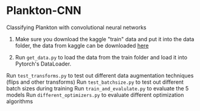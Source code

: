 # Plankton-CNN
Classifying Plankton with convolutional neural networks



1. Make sure you download the kaggle "train" data and put it into the data folder, the data from kaggle can be downloaded [here](https://www.kaggle.com/c/datasciencebowl)

2. Run `get_data.py` to load the data from the train folder and load it into Pytorch's DataLoader.

Run `test_transforms.py` to test out different data augmentation techniques (flips and other transforms)
Run `test_batchsize.py` to test out different batch sizes during training
Run `train_and_evalulate.py` to evaluate the 5 models
Run `different_optimizers.py` to evaluate different optimization algorithms
